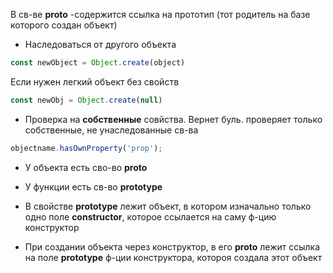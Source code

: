 

В св-ве __proto__ -содержится ссылка на прототип (тот родитель на базе которого создан объект)




- Наследоваться от другого объекта
```js
const newObject = Object.create(object)
```
Если нужен легкий объект без свойств
```js
const newObj = Object.create(null)
```

- Проверка на **собственные** совйства.
Вернет буль. проверяет только собственные, не унаследованные св-ва

```js
objectname.hasOwnProperty('prop');
```


- У объекта есть сво-во **__proto__**

- У функции есть св-во **prototype**

- В свойстве **prototype** лежит объект, в котором изначально только одно поле **constructor**, которое ссылается на саму ф-цию конструктор

- При создании объекта через конструктор, в его **__proto__** лежит ссылка на поле **prototype** ф-ции конструктора, котороя создала этот объект 
 